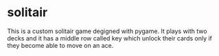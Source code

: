 # solitair

This is a custom solitair game degigned with pygame.
It plays with two decks and it has a middle row called key
which unlock their cards only if they become able to 
move on an ace.
